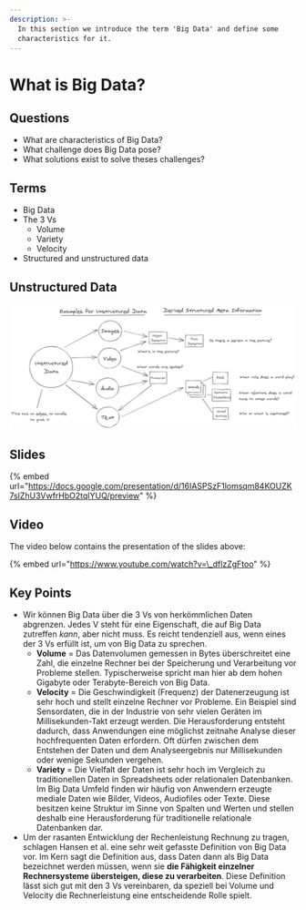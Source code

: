```yaml
---
description: >-
  In this section we introduce the term 'Big Data' and define some
  characteristics for it.
---
```


# What is Big Data?

## Questions

* What are characteristics of Big Data?
* What challenge does Big Data pose?
* What solutions exist to solve theses challenges?

## Terms

* Big Data
* The 3 Vs
  * ​Volume
  * Variety
  * Velocity
* Structured and unstructured data

## Unstructured Data

![Unstructured data and what we can derive from it.](../../.gitbook/assets/unstructured_data_examples.png)

## Slides

{% embed url="https://docs.google.com/presentation/d/16IASPSzF1lomsqm84KOUZK7slZhU3VwfrHbO2tqIYUQ/preview" %}

## Video

The video below contains the presentation of the slides above:

{% embed url="https://www.youtube.com/watch?v=\_dflzZgFtoo" %}



## Key Points

* Wir können Big Data über die 3 Vs von herkömmlichen Daten abgrenzen. Jedes V steht für eine Eigenschaft, die auf Big Data zutreffen _kann_, aber nicht muss. Es reicht tendenziell aus, wenn eines der 3 Vs erfüllt ist, um von Big Data zu sprechen. 
  * **Volume** = Das Datenvolumen gemessen in Bytes überschreitet eine Zahl, die einzelne Rechner bei der Speicherung und Verarbeitung vor Probleme stellen. Typischerweise spricht man hier ab dem hohen Gigabyte oder Terabyte-Bereich von Big Data. 
  * **Velocity** = Die Geschwindigkeit \(Frequenz\) der Datenerzeugung ist sehr hoch und stellt einzelne Rechner vor Probleme. Ein Beispiel sind Sensordaten, die in der Industrie von sehr vielen Geräten im Millisekunden-Takt erzeugt werden. Die Herausforderung entsteht dadurch, dass Anwendungen eine möglichst zeitnahe Analyse dieser hochfrequenten Daten erfordern. Oft dürfen zwischen dem Entstehen der Daten und dem Analyseergebnis nur Millisekunden oder wenige Sekunden vergehen. 
  * **Variety** = Die Vielfalt der Daten ist sehr hoch im Vergleich zu traditionellen Daten in Spreadsheets oder relationalen Datenbanken. Im Big Data Umfeld finden wir häufig von Anwendern erzeugte mediale Daten wie Bilder, Videos, Audiofiles oder Texte. Diese besitzen keine Struktur im Sinne von Spalten und Werten und stellen deshalb eine Herausforderung für traditionelle relationale Datenbanken dar. 
* Um der rasanten Entwicklung der Rechenleistung Rechnung zu tragen, schlagen Hansen et al. eine sehr weit gefasste Definition von Big Data vor. Im Kern sagt die Definition aus, dass Daten dann als Big Data bezeichnet werden müssen, wenn sie **die Fähigkeit einzelner Rechnersysteme übersteigen, diese zu verarbeiten**. Diese Definition lässt sich gut mit den 3 Vs vereinbaren, da speziell bei Volume und Velocity die Rechnerleistung eine entscheidende Rolle spielt.

